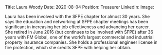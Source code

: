 Title: Laura Woody
Date: 2020-08-04
Position: Treasurer
LinkedIn: 
Image: 

Laura has been involved with the SFPE chapter for almost 30 years. She says the education and networking at SFPE chapter meetings has been significant in increasing her job effectiveness and advancing her career. She retired in June 2016 (but continues to be involved with SFPE) after 36 years with FM Global, one of the world’s largest commercial and industrial property insurance companies. She holds a professional engineer license in fire protection, which she credits SFPE with helping her obtain.
